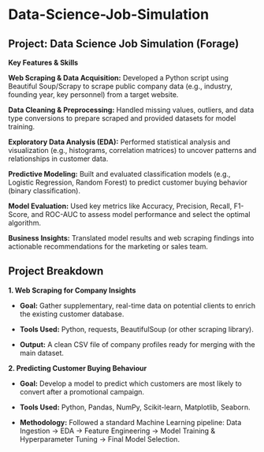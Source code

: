 # Data-Science-Job-Simulation

## Project: Data Science Job Simulation (Forage)
**Key Features & Skills**

**Web Scraping & Data Acquisition:** Developed a Python script using Beautiful Soup/Scrapy to scrape public company data (e.g., industry, founding year, key personnel) from a target website.

**Data Cleaning & Preprocessing:** Handled missing values, outliers, and data type conversions to prepare scraped and provided datasets for model training.

**Exploratory Data Analysis (EDA):** Performed statistical analysis and visualization (e.g., histograms, correlation matrices) to uncover patterns and relationships in customer data.

**Predictive Modeling:** Built and evaluated classification models (e.g., Logistic Regression, Random Forest) to predict customer buying behavior (binary classification).

**Model Evaluation:** Used key metrics like Accuracy, Precision, Recall, F1-Score, and ROC-AUC to assess model performance and select the optimal algorithm.

**Business Insights:** Translated model results and web scraping findings into actionable recommendations for the marketing or sales team.

## Project Breakdown

**1. Web Scraping for Company Insights**
   
 * **Goal:** Gather supplementary, real-time data on potential clients to enrich the existing customer database.

 * **Tools Used:** Python, requests, BeautifulSoup (or other scraping library).

 * **Output:** A clean CSV file of company profiles ready for merging with the main dataset.
   

**2. Predicting Customer Buying Behaviour**
   
 * **Goal:** Develop a model to predict which customers are most likely to convert after a promotional campaign.

 * **Tools Used:** Python, Pandas, NumPy, Scikit-learn, Matplotlib, Seaborn.

 * **Methodology:** Followed a standard Machine Learning pipeline: Data Ingestion $\rightarrow$ EDA $\rightarrow$ Feature Engineering $\rightarrow$ Model Training & Hyperparameter Tuning $\rightarrow$ Final Model Selection.
